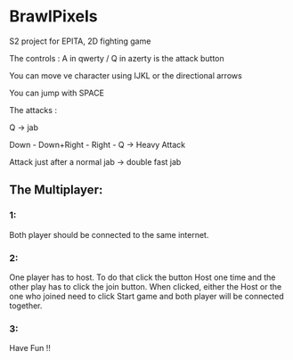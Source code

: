 # BrawlPixels
S2 project for EPITA, 2D fighting game


The controls : 
A in qwerty / Q in azerty is the attack button 

You can move ve character using IJKL or the directional arrows

You can jump with SPACE



The attacks : 

Q -> jab

Down - Down+Right - Right - Q -> Heavy Attack

Attack just after a normal jab -> double fast jab

## The Multiplayer:
### 1:
Both player should be connected to the same internet.
### 2:
One player has to host. To do that click the button Host one time and the other play has to click the join button. When clicked, either the Host or the one who joined need to click Start game and both player will be connected together.
### 3:
Have Fun !!

